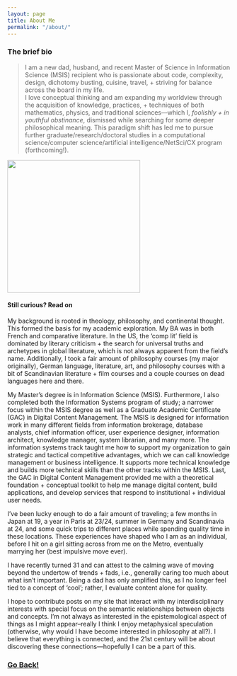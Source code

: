 ```yaml
---
layout: page
title: About Me
permalink: "/about/"
---
```

### The brief bio
>I am a new dad, husband, and recent Master of Science in Information Science
(MSIS) recipient who is passionate about code, complexity, design, dichotomy
busting, cuisine, travel, + striving for balance across the board in my life.  
I love conceptual thinking and am expanding my worldview through the acquisition
of knowledge, practices, + techniques of both mathematics, physics, and
traditional sciences&#8212;which I, _foolishly + in youthful obstinance_,
dismissed while searching for some deeper philosophical meaning.  This paradigm
shift has led me to pursue further graduate/research/doctoral studies in a
computational science/computer science/artificial intelligence/NetSci/CX
program (forthcoming!).

<img class="img-me" src="../img/me02.png" width="300px" height="auto">

#### Still curious? Read on

My background is rooted in theology, philosophy, and continental thought.  This
formed the basis for my academic exploration.  My BA was in both French and
comparative literature.  In the US, the ‘comp lit’ field is dominated by
literary criticism + the search for universal truths and archetypes in global
literature, which is not always apparent from the field’s name.  Additionally,
I took a fair amount of philosophy courses (my major originally), German
language, literature, art, and philosophy courses with a bit of Scandinavian
literature + film courses and a couple courses on dead languages here and there.  

My Master’s degree is in Information Science (MSIS).  Furthermore, I also
completed both the Information Systems program of study; a narrower focus within
the MSIS degree as well as a Graduate Academic Certificate (GAC) in Digital
Content Management.  The MSIS is designed for information work in many different
fields from information brokerage, database analysts, chief information officer,
user experience designer, information architect, knowledge manager, system
librarian, and many more.  The information systems track taught me how to
support my organization to gain strategic and tactical competitive advantages,
which we can call knowledge management or business intelligence.  It supports
more technical knowledge and builds more technical skills than the other tracks
within the MSIS.  Last, the GAC in Digital Content Management provided me with
a theoretical foundation + conceptual toolkit to help me manage digital content,
build applications, and develop services that respond to institutional +
individual user needs.

I’ve been lucky enough to do a fair amount of traveling; a few months in Japan
at 19, a year in Paris at 23/24, summer in Germany and Scandinavia at 24, and
some quick trips to different places while spending quality time in these
locations.  These experiences have shaped who I am as an individual, before I
hit on a girl sitting across from me on the Metro, eventually marrying her (best
  impulsive move ever).

I have recently turned 31 and can attest to the calming wave of moving beyond
the undertow of trends + fads, i.e., generally caring too much about what isn’t
important.   Being a dad has only amplified this, as I no longer feel tied to a
concept of ‘cool’; rather, I evaluate content alone for quality.

I hope to contribute posts on my site that interact with my interdisciplinary
interests with special focus on the semantic relationships between objects and
concepts.  I’m not always as interested in the epistemological aspect of things
as I might appear–really I think I enjoy metaphysical speculation (otherwise,
  why would I have become interested in philosophy at all?).  I believe that
  everything is connected, and the 21st century will be about discovering these
  connections—hopefully I can be a part of this.

### <a class="page-link" href="/"><i class="fa fa-arrow-circle-o-left fax2"></i>Go Back!</a>
